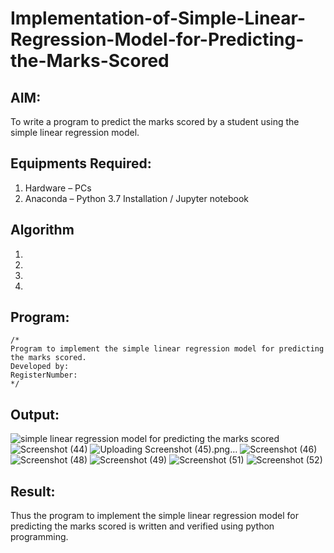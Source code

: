 # Implementation-of-Simple-Linear-Regression-Model-for-Predicting-the-Marks-Scored

## AIM:
To write a program to predict the marks scored by a student using the simple linear regression model.

## Equipments Required:
1. Hardware – PCs
2. Anaconda – Python 3.7 Installation / Jupyter notebook

## Algorithm
1. 
2. 
3. 
4. 

## Program:
```
/*
Program to implement the simple linear regression model for predicting the marks scored.
Developed by: 
RegisterNumber:  
*/
```

## Output:
![simple linear regression model for predicting the marks scored](sam.png)
![Screenshot (44)](https://user-images.githubusercontent.com/118344328/229673784-c73994cb-9e96-4774-af70-5b924d7ee59a.png)
![Uploading Screenshot (45).png…]()
![Screenshot (46)](https://user-images.githubusercontent.com/118344328/229674349-a230a4d9-5df8-4fb9-9473-72e746ac1442.png)
![Screenshot (48)](https://user-images.githubusercontent.com/118344328/229674401-8e682631-8315-461d-bae2-2700c82c4ac0.png)
![Screenshot (49)](https://user-images.githubusercontent.com/118344328/229674424-58a4e271-9a8e-44a5-8647-a2264674b7a5.png)
![Screenshot (51)](https://user-images.githubusercontent.com/118344328/229674454-346aa5d1-7d07-4554-84d6-0c387a88af00.png)
![Screenshot (52)](https://user-images.githubusercontent.com/118344328/229674504-86aeceea-172a-4489-94cd-326a29020859.png)




## Result:
Thus the program to implement the simple linear regression model for predicting the marks scored is written and verified using python programming.
